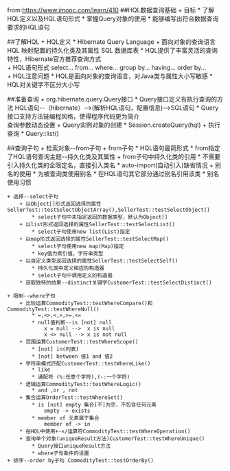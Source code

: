 from:https://www.imooc.com/learn/410
##HQL数据查询基础
    + 目标
        * 了解HQL定义以及HQL语句形式
        * 掌握Query对象的使用
        * 能够编写出符合数据查询要求的HQL语句 

##了解HQL
    + HQL定义
        * Hibernate Query Language 
        + 面向对象的查询语言
            HQL 映射配置的持久化类及其属性
            SQL 数据库表
        * HQL提供了丰富灵活的查询特性，Hibernate官方推荐查询方式    
    + HQL语句形式
        select... from... where... group by... having... order by...  
    + HQL注意问题
        * HQL是面向对象的查询语言，对Java类与属性大小写敏感
        * HQL对关键字不区分大小写

##准备查询
    + org.hibernate.query.Query接口
        * Query接口定义有执行查询的方法
            HQL语句--（hibernate）-->(解析HQL语句，配置信息)-->SQL语句
        * Query接口支持方法链编程风格，使得程序代码更为简介   
            查询参数动态设置 
    + Query实例对象的创建
        * Session.createQuery(hql)
    + 执行查询
        * Query::list()

##查询子句
    + 检索对象--from子句
        + from子句
            * HQL语句最简形式
            * from指定了HQL语句查询主题--持久化类及其属性
        + from子句中持久化类的引用
            * 不需要引入持久化类的全限定名，直接引入类名
            * auto-import(自动引入)缺省情况
        + 别名的使用
            * 为被查询类使用别名
            * 在HQL语句其它部分通过别名引用该类
            * 别名使用习惯   
         
    + 选择--select子句
        + 以Object[]形式返回选择的属性SellerTest::testSelectObjectArray(),SellerTest::testSelectObject()
            * select子句中未指定返回的数据类型，默认为Object[]
        + 以list形式返回选择的属性SellerTest::testSelectList()
            * select子句使用new list(List)指定
        + 以map形式返回选择的属性SellerTest::testSelectMap()
            * select子句使用new map(Map)指定
            * key值为索引值，字符串类型
        + 以自定义类型返回选择的属性SellerTest::testSelectSelf()
            * 持久化类中定义相应的构造器
            * select子句中调用定义的构造器
        * 获取独特的结果--distinct关键字CustomerTest::testSelectDistinct()
        
    + 限制--where子句
        + 比较运算CommodityTest::testWhereCompare()和CommodityTest::testWhereNull()
            * =,<>,<,>,>=,<=
            * null值判断--is [not] null
                x = null -->  x is null
                x <> null --> x is not null
        + 范围运算CustomerTest::testWhereScope()
            * [not] in(列表)
            * [not] between 值1 and 值2
        + 字符串模式匹配CustomerTest::testWhereLike()
            * like
            * 通配符 (%:任意个字符),(-:一个字符)
        * 逻辑运算CommodityTest::testWhereLogic()
            * and ,or , not
        + 集合运算OrderTest::testWhereSet()
            * is [not] empty 集合[不]为空，不包含任何元素
                empty -> exists
            * member of 元素属于集合
                member of -> in
        * 在HQL中使用+-×/运算符CommodityTest::testWhereOperation()
        + 查询单个对象(uniqueResult方法)CustomerTest::testWhereUnique()
            * Query接口uniqueResult方法 
            * where子句条件的设置
    + 排序--order by子句 CommodityTest::testOrderBy()